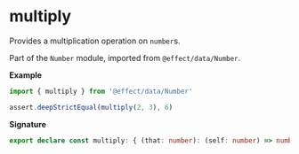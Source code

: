 # multiply

Provides a multiplication operation on `number`s.

Part of the `Number` module, imported from `@effect/data/Number`.

**Example**

```ts
import { multiply } from '@effect/data/Number'

assert.deepStrictEqual(multiply(2, 3), 6)
```

**Signature**

```ts
export declare const multiply: { (that: number): (self: number) => number; (self: number, that: number): number }
```
